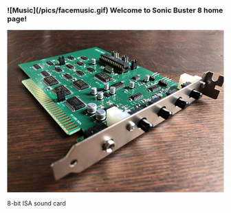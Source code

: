 <h3>![Music](/pics/facemusic.gif) Welcome to Sonic Buster 8 home page!</h3>

![Sonic Buster 8](/pics/sb8b.jpg)

8-bit ISA sound card
